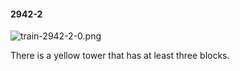 #### 2942-2
![train-2942-2-0.png](https://github.com/lil-lab/nlvr/raw/master/nlvr/train/images/14/train-2942-2-0.png "train-2942-2-0.png")

There is a yellow tower that has at least three blocks.